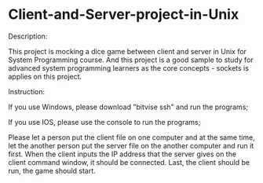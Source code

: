 # Client-and-Server-project-in-Unix
Description:

This project is mocking a dice game between client and server in Unix for System Programming course. And this project is a good sample to study for advanced system programming learners as the core concepts - sockets is applies on this project. 

Instruction:

If you use Windows, please download "bitvise ssh" and run the programs;

If you use IOS, please use the console to run the programs;

Please let a person put the client file on one computer and at the same time, let the another person put the server file on the another computer and run it first. When the client inputs the IP address that the server gives on the client command window, it should be connected. Last, the client should be run, the game should start.

